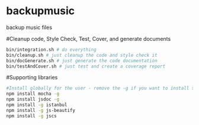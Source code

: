 # backupmusic
backup music files

#Cleanup code, Style Check, Test, Cover, and generate documents
```bash
bin/integration.sh # do everything
bin/cleanup.sh # just cleanup the code and style check it
bin/docGenerate.sh # just generate the code documentation
bin/testAndCover.sh # just test and create a coverage report
```
#Supporting libraries
```bash
#Install globally for the user - remove the -g if you want to install these locally
npm install mocha -g
npm install jsdoc -g
npm install -g istanbul
npm install -g js-beautify
npm install -g jscs
```